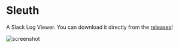 # Sleuth
A Slack Log Viewer. You can download it directly from the [releases](https://slack-github.com/felixr/sleuth/releases)!

![screenshot](https://media.slack-github.com/user/352/files/9d04ca18-fd0e-11e6-8e71-57ae3d0d8397)
